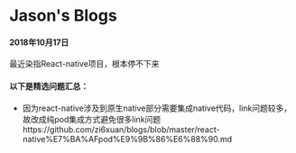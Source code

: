 # Jason's Blogs

#### 2018年10月17日 ####
最近染指React-native项目，根本停不下来
#### 以下是精选问题汇总： ####
+ 因为react-native涉及到原生native部分需要集成native代码，link问题较多，故改成纯pod集成方式避免很多link问题https://github.com/zi6xuan/blogs/blob/master/react-native%E7%BA%AFpod%E9%9B%86%E6%88%90.md
